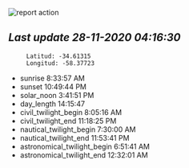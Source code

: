![report action](https://github.com/matiasz8/actions-for-reports/workflows/report%20action/badge.svg?branch=develop) 


## *****Last update 28-11-2020 04:16:30*****



		 Latitud: -34.61315
		 Longitud: -58.37723

 - sunrise 	 8:33:57 AM
 - sunset 	 10:49:44 PM
 - solar_noon 	 3:41:51 PM
 - day_length 	 14:15:47
 - civil_twilight_begin 	 8:05:16 AM
 - civil_twilight_end 	 11:18:25 PM
 - nautical_twilight_begin 	 7:30:00 AM
 - nautical_twilight_end 	 11:53:41 PM
 - astronomical_twilight_begin 	 6:51:41 AM
 - astronomical_twilight_end 	 12:32:01 AM
